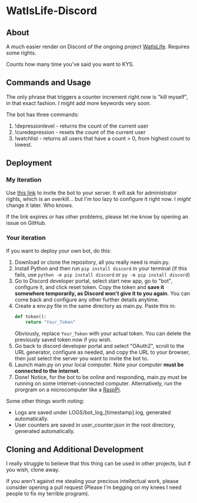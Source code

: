 # WatIsLife-Discord

## About
A much easier render on Discord of the ongoing project [WatIsLife](https://github.com/plane-paper/WatIsLife). Requires some rights.

Counts how many time you've said you want to KYS.

## Commands and Usage

The only phrase that triggers a counter increment right now is "kill myself", in that exact fashion. I might add more keywords very soon.

The bot has three commands:
1. !depressionlevel - returns the count of the current user
2. !curedepression - resets the count of the current user
3. !watchlist - returns all users that have a count > 0, from highest count to lowest.

## Deployment

### My iteration
Use [this link](https://discord.com/oauth2/authorize?client_id=1349295351538126858&permissions=8&integration_type=0&scope=bot) to invite the bot to your server. It will ask for administrator rights, which is an overkill... but I'm too lazy to configure it right now. I *might* change it later. Who knows.

If the link expires or has other problems, please let me know by opening an issue on GitHub.

### Your iteration
If you want to deploy your own bot, do this:
1. Download or clone the repository, all you really need is main.py.
2. Install Python and then run `pip install discord` in your terminal (if this fails, use `python -m pip install discord` or `py -m pip install discord`)
3. Go to Discord developer portal, select start new app, go to "bot", configure it, and click reset token. Copy the token and **save it somewhere temporarily, as Discord won't give it to you again**. You can come back and configure any other further details anytime.
4. Create a env.py file in the same directory as main.py. Paste this in:
    ```python
    def token():
        return "Your_Token"
    ```
    Obviously, replace `Your_Token` with your actual token. You can delete the previously saved token now if you wish.
5. Go back to discord developer portal and select "OAuth2", scroll to the URL generator, configure as needed, and copy the URL to your browser, then just select the server you want to invite the bot to.
6. Launch main.py on your local computer. Note your computer **must be connected to the internet**.
7. Done! Notice, for the bot to be online and responding, main.py must be running on some internet-connected computer. Alternatively, run the prorgram on a microcomputer like a [RaspPi](https://www.raspberrypi.com/documentation/computers/os.html).

Some other things worth noting:
- Logs are saved under LOGS/bot_log_[timestamp].log, generated automatically.
- User counters are saved in user_counter.json in the root directory, generated automatically.


## Cloning and Additional Development
I really struggle to believe that this thing can be used in other projects, but if you wish, clone away.

If you aren't against me stealing your precious intellectual work, please consider opening a pull request (Please I'm begging on my knees I need people to fix my terrible program).
